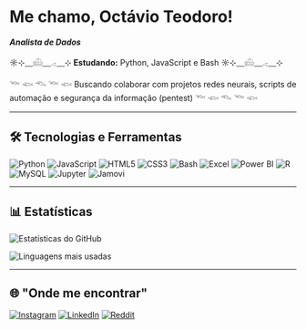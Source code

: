 # Me chamo, Octávio Teodoro! # 
 ***Analista de Dados***  
 
 
☼⊹﹏𓊝﹏𓂁﹏⊹ **Estudando:** Python, JavaScript e Bash  ☼⊹﹏𓊝﹏𓂁﹏⊹

𓆝 𓆟 𓆞 𓆝 𓆟 Buscando colaborar com projetos redes neurais, scripts de automação e segurança da informação (pentest) 𓆝 𓆟 𓆞 𓆝 𓆟

---

## 🛠️ Tecnologias e Ferramentas

![Python](https://img.shields.io/badge/Python-3776AB?style=for-the-badge&logo=python&logoColor=white)
![JavaScript](https://img.shields.io/badge/JavaScript-FFD43B?style=for-the-badge&logo=javascript&logoColor=black)
![HTML5](https://img.shields.io/badge/HTML5-E34F26?style=for-the-badge&logo=html5&logoColor=white)
![CSS3](https://img.shields.io/badge/CSS3-1572B6?style=for-the-badge&logo=css3&logoColor=white)
![Bash](https://img.shields.io/badge/Bash-121011?style=for-the-badge&logo=gnu-bash&logoColor=white)
![Excel](https://img.shields.io/badge/Excel-217346?style=for-the-badge&logo=microsoft-excel&logoColor=white)
![Power BI](https://img.shields.io/badge/Power%20BI-F2C811?style=for-the-badge&logo=powerbi&logoColor=black)
![R](https://img.shields.io/badge/R-276DC3?style=for-the-badge&logo=r&logoColor=white)
![MySQL](https://img.shields.io/badge/MySQL-4479A1?style=for-the-badge&logo=mysql&logoColor=white)
![Jupyter](https://img.shields.io/badge/Jupyter-F37626?style=for-the-badge&logo=jupyter&logoColor=white)
![Jamovi](https://img.shields.io/badge/Jamovi-2D9CDB?style=for-the-badge&logo=jamovi&logoColor=white)




---

## 📊 Estatísticas

![Estatísticas do GitHub](https://github-readme-stats.vercel.app/api?username=otacs-dev&show_icons=true&theme=radical)

<!-- Forçando Python a aparecer no gráfico -->
![Linguagens mais usadas](https://github-readme-stats.vercel.app/api/top-langs/?username=otacs-dev&layout=compact&theme=radical&include_all_commits=true&langs_count=12)


---

## 🌐 "Onde me encontrar"

[![Instagram](https://img.shields.io/badge/Instagram-E4405F?style=for-the-badge&logo=instagram&logoColor=white)](https://instagram.com/_octavioteodoro_)
[![LinkedIn](https://img.shields.io/badge/LinkedIn-0A66C2?style=for-the-badge&logo=linkedin&logoColor=white)](https://www.linkedin.com/in/octavioteodoro/)
[![Reddit](https://img.shields.io/badge/Reddit-FF4500?style=for-the-badge&logo=reddit&logoColor=white)](https://www.reddit.com/user/otacs-dev)
